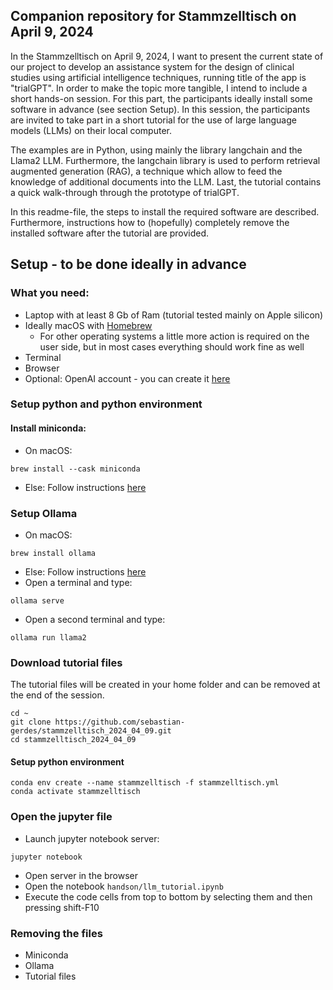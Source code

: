 ## Companion repository for Stammzelltisch on April 9, 2024
In the Stammzelltisch on April 9, 2024, I want to present the current state of our project to develop an assistance system for the design of clinical studies using artificial intelligence techniques, running title of the app is "trialGPT". In order to make the topic more tangible, I intend to include a short hands-on session. For this part, the participants ideally install some software in advance (see section Setup). In this session, the participants are invited to take part in a short tutorial for the use of large language models (LLMs) on their local computer.

The examples are in Python, using mainly the library langchain and the Llama2 LLM. Furthermore, the langchain library is used to perform retrieval augmented generation (RAG), a technique which allow to feed the knowledge of additional documents into the LLM. Last, the tutorial contains a quick walk-through through the prototype of trialGPT.

In this readme-file, the steps to install the required software are described. Furthermore, instructions how to (hopefully) completely remove the installed software after the tutorial are provided.

## Setup - to be done ideally in advance
### What you need:
* Laptop with at least 8 Gb of Ram (tutorial tested mainly on Apple silicon)
* Ideally macOS with [Homebrew](https://brew.sh/)
    * For other operating systems a little more action is required on the user side, but in most cases everything should work fine as well
* Terminal
* Browser
* Optional: OpenAI account - you can create it [here](https://platform.openai.com/signup)


### Setup python and python environment
#### Install miniconda:
* On macOS:
```
brew install --cask miniconda
```
* Else: Follow instructions [here](https://docs.anaconda.com/free/miniconda/miniconda-install/)


### Setup Ollama
* On macOS: 
```
brew install ollama
```
* Else: Follow instructions [here](https://ollama.com/download/mac)
* Open a terminal and type:
```
ollama serve
```
* Open a second terminal and type:
```
ollama run llama2
```

### Download tutorial files
The tutorial files will be created in your home folder and can be removed at the end of the session.
```
cd ~
git clone https://github.com/sebastian-gerdes/stammzelltisch_2024_04_09.git
cd stammzelltisch_2024_04_09
```

#### Setup python environment
```
conda env create --name stammzelltisch -f stammzelltisch.yml
conda activate stammzelltisch
```

### Open the jupyter file
* Launch jupyter notebook server:
```
jupyter notebook
```
* Open server in the browser
* Open the notebook `handson/llm_tutorial.ipynb`
* Execute the code cells from top to bottom by selecting them and then pressing shift-F10

### Removing the files
* Miniconda
* Ollama
* Tutorial files